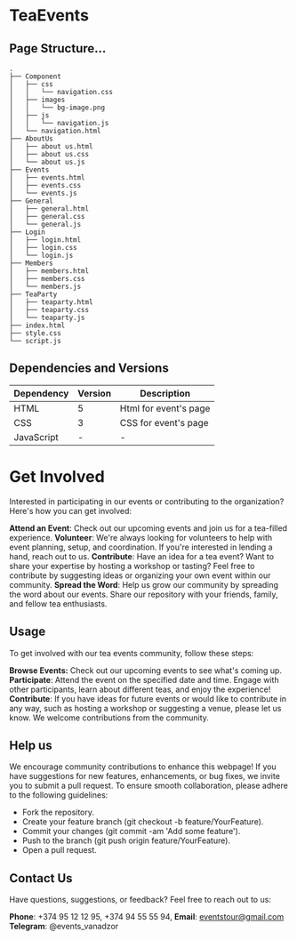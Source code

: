 # TeaEvents
## Page Structure...

```
.
├── Component
│   ├── css
│   │   └── navigation.css
│   ├── images
│   │   └── bg-image.png
│   ├── js
│   │   └── navigation.js
│   └── navigation.html
├── AboutUs
│   ├── about us.html
│   ├── about us.css
│   └── about us.js
├── Events
│   ├── events.html
│   ├── events.css
│   └── events.js
├── General
│   ├── general.html
│   ├── general.css
│   └── general.js
├── Login
│   ├── login.html
│   ├── login.css
│   └── login.js
├── Members
│   ├── members.html
│   ├── members.css
│   └── members.js
├── TeaParty
│   ├── teaparty.html
│   ├── teaparty.css
│   └── teaparty.js
├── index.html
├── style.css
└── script.js

```

## Dependencies and Versions

| Dependency         | Version     | Description                   |
|--------------------|-------------|-------------------------------|
| HTML               |       5     | Html for event's page         |
| CSS                |       3     | CSS for event's page          |
| JavaScript         |       -     | -                             |

# Get Involved
Interested in participating in our events or contributing to the organization? Here's how you can get involved:

**Attend an Event**: Check out our upcoming events and join us for a tea-filled experience.
**Volunteer**: We're always looking for volunteers to help with event planning, setup, and coordination. If you're interested in lending a hand, reach out to us.
**Contribute**: Have an idea for a tea event? Want to share your expertise by hosting a workshop or tasting? Feel free to contribute by suggesting ideas or organizing your own event within our community.
**Spread the Word**: Help us grow our community by spreading the word about our events. Share our repository with your friends, family, and fellow tea enthusiasts.


## Usage
To get involved with our tea events community, follow these steps:

**Browse Events:** Check out our upcoming events to see what's coming up.
**Participate**: Attend the event on the specified date and time. Engage with other participants, learn about different teas, and enjoy the experience!
**Contribute**: If you have ideas for future events or would like to contribute in any way, such as hosting a workshop or suggesting a venue, please let us know. We welcome contributions from the community.


## Help us
We encourage community contributions to enhance this webpage! If you have suggestions for new features, enhancements, or bug fixes, we invite you to submit a pull request. To ensure smooth collaboration, please adhere to the following guidelines:

* Fork the repository.
* Create your feature branch (git checkout -b feature/YourFeature).
* Commit your changes (git commit -am 'Add some feature').
* Push to the branch (git push origin feature/YourFeature).
* Open a pull request.


## Contact Us
Have questions, suggestions, or feedback? Feel free to reach out to us:

**Phone**: +374 95 12 12 95, +374 94 55 55 94,
**Email**: eventstour@gmail.com
**Telegram**: @events_vanadzor
